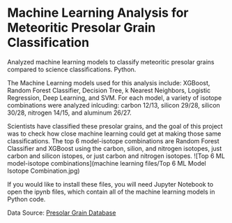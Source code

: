 # Machine Learning Analysis for Meteoritic Presolar Grain Classification
Analyzed machine learning models to classify meteoritic presolar grains compared to science classifications. Python.

The Machine Learning models used for this analysis include: XGBoost, Random Forest Classifier, Decision Tree, k Nearest Neighbors, Logistic Regression, Deep Learning, and SVM. For each model, a variety of isotope combinations were analyzed inlcuding: carbon 12/13, silicon 29/28, silicon 30/28, nitrogen 14/15, and aluminum 26/27.

Scientists have classified these presolar grains, and the goal of this project was to check how close machine learning could get at making those same classifications. The top 6 model-isotope combinations are Random Forest Classifier and XGBoost using the carbon, silion, and nitrogen isotopes, just carbon and silicon istopes, or just carbon and nitrogen isotopes. ![Top 6 ML model-isotope combinations](machine learning files/Top 6 ML Model Isotope Combination.jpg)

If you would like to install these files, you will need Jupyter Notebook to open the ipynb files, which contain all of the machine learning models in Python code.

Data Source: [Presolar Grain Database](https://presolar.physics.wustl.edu/presolar-grain-database/)
